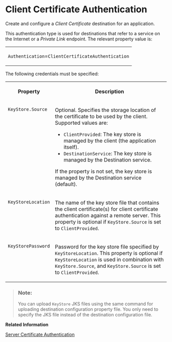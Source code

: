 <!-- loio4e13a04147314e8e9e54321f25d93fdc -->

# Client Certificate Authentication

Create and configure a *Client Certificate* destination for an application.

This authentication type is used for destinations that refer to a service on the Internet or a *Private Link* endpoint. The relevant property value is:


<table>
<tr>
<td valign="top">

`Authentication`=`ClientCertificateAuthentication`

</td>
</tr>
</table>

The following credentials must be specified:


<table>
<tr>
<th valign="top">

Property

</th>
<th valign="top">

Description

</th>
</tr>
<tr>
<td valign="top">

`KeyStore.Source`

</td>
<td valign="top">

Optional. Specifies the storage location of the certificate to be used by the client. Supported values are:

-   `ClientProvided`: The key store is managed by the client \(the application itself\).
-   `DestinationService`: The key store is managed by the Destination service.

If the property is not set, the key store is managed by the Destination service \(default\).

</td>
</tr>
<tr>
<td valign="top">

`KeyStoreLocation` 

</td>
<td valign="top">

The name of the key store file that contains the client certificate\(s\) for client certificate authentication against a remote server. This property is optional if `KeyStore.Source` is set to `ClientProvided`.

</td>
</tr>
<tr>
<td valign="top">

`KeyStorePassword` 

</td>
<td valign="top">

Password for the key store file specified by `KeyStoreLocation`. This property is optional if `KeyStoreLocation` is used in combination with `KeyStore.Source`, and `KeyStore.Source` is set to `ClientProvided`.

</td>
</tr>
</table>

> ### Note:  
> You can upload `KeyStore` JKS files using the same command for uploading destination configuration property file. You only need to specify the JKS file instead of the destination configuration file.

**Related Information**  


[Server Certificate Authentication](server-certificate-authentication-e75d7f1.md "Create and configure a Server Certificate destination for an application.")

